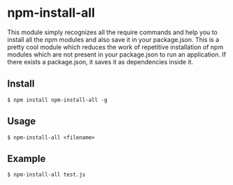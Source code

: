 # npm-install-all
This module simply recognizes all the require commands and help you to install all the npm modules and also save it in your package.json.
This is a pretty cool module which reduces the work of repetitive installation of npm modules which are not present in your package.json to run an application. If there exists a package.json, it saves it as dependencies inside it.

## Install

```
$ npm install npm-install-all -g
```

## Usage

```
$ npm-install-all <filename>
```

## Example
```
$ npm-install-all test.js
```